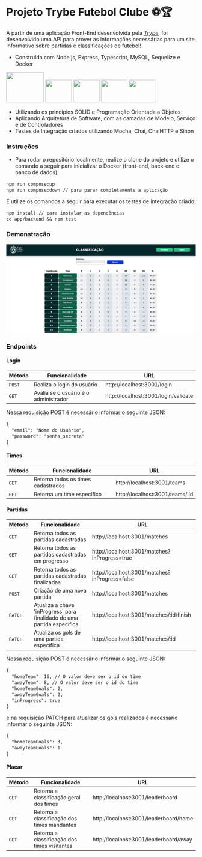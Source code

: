 # Projeto Trybe Futebol Clube ⚽️🏆


A partir de uma aplicação Front-End desenvolvida pela _[Trybe](https://www.betrybe.com)_, foi desenvolvido uma API para prover as informações necessárias para um site informativo sobre partidas e classificações de futebol!

* Construída com Node.js, Express, Typescript, MySQL, Sequelize e Docker

<div>
  
<img src="https://cdn.jsdelivr.net/gh/devicons/devicon/icons/nodejs/nodejs-plain-wordmark.svg" height= "80px" width= "100px" />

<img src="https://cdn.jsdelivr.net/gh/devicons/devicon/icons/typescript/typescript-original.svg" height= "60px" width= "70px" />


<img src="https://cdn.jsdelivr.net/gh/devicons/devicon/icons/mysql/mysql-original-wordmark.svg" height= "60px" width= "70px" />

<img src="https://cdn.jsdelivr.net/gh/devicons/devicon/icons/sequelize/sequelize-original-wordmark.svg" height= "60px" width= "70px" />

<img src="https://cdn.jsdelivr.net/gh/devicons/devicon/icons/docker/docker-original-wordmark.svg" height= "60px" width= "70px" />

</div>

* Utilizando os princípios SOLID e Programação Orientada a Objetos
* Aplicando Arquitetura de Software, com as camadas de Modelo, Serviço e de Controladores
* Testes de Integração criados utilizando Mocha, Chai, ChaiHTTP e Sinon


### Instruções

- Para rodar o repositório localmente, realize o clone do projeto e utilize o comando a seguir para inicializar o Docker (front-end, back-end e banco de dados):

```
npm run compose:up
npm run compose:down // para parar completamente a aplicação
```

E utilize os comandos a seguir para executar os testes de integração criado:

```
npm install // para instalar as dependências
cd app/backend && npm test
```

### Demonstração

<p align="center">
  <img src="https://github.com/guilherme-ac-fernandes/trybe-futebol-clube/blob/main/tfc_classificacao.png" alt="Trybe Futebol Clube - Demostração"/>
</p>

### Endpoints

#### Login

| Método | Funcionalidade | URL |
|---|---|---|
| `POST` | Realiza o login do usuário | http://localhost:3001/login |
| `GET` | Avalia se o usuário é o administrador | http://localhost:3001/login/validate |

Nessa requisição POST é necessário informar o seguinte JSON:

```
{
  "email": "Nome do Usuário",
  "password": "senha_secreta"
}
```


#### Times

| Método | Funcionalidade | URL |
|---|---|---|
| `GET` | Retorna todos os times cadastrados | http://localhost:3001/teams |
| `GET` | Retorna um time específico | http://localhost:3001/teams/:id |


#### Partidas

| Método | Funcionalidade | URL |
|---|---|---|
| `GET` | Retorna todos as partidas cadastradas | http://localhost:3001/matches |
| `GET` | Retorna todos as partidas cadastradas em progresso | http://localhost:3001/matches?inProgress=true |
| `GET` | Retorna todos as partidas cadastradas finalizadas | http://localhost:3001/matches?inProgress=false |
| `POST` | Criação de uma nova partida | http://localhost:3001/matches |
| `PATCH` | Atualiza a chave 'inProgress' para finalidado de uma partida específica | http://localhost:3001/matches/:id/finish |
| `PATCH` | Atualiza os gols de uma partida específica | http://localhost:3001/matches/:id |

Nessa requisição POST é necessário informar o seguinte JSON:

```
{
  "homeTeam": 16, // O valor deve ser o id do time
  "awayTeam": 8, // O valor deve ser o id do time
  "homeTeamGoals": 2,
  "awayTeamGoals": 2,
  "inProgress": true
}
```

e na requisição PATCH para atualizar os gols realizados é necessário informar o seguinte JSON:

```
{
  "homeTeamGoals": 3,
  "awayTeamGoals": 1
}
```

#### Placar

| Método | Funcionalidade | URL |
|---|---|---|
| `GET` | Retorna a classificação geral dos times | http://localhost:3001/leaderboard |
| `GET` | Retorna a classificação dos times mandantes | http://localhost:3001/leaderboard/home |
| `GET` | Retorna a classificação dos times visitantes | http://localhost:3001/leaderboard/away |
